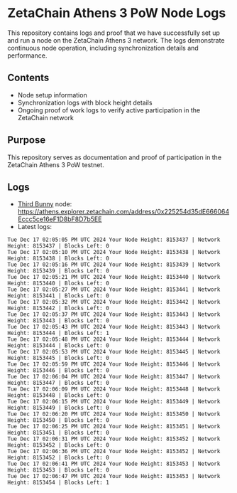 # ZetaChain Athens 3 PoW Node Logs
This repository contains logs and proof that we have successfully set up and run a node on the ZetaChain Athens 3 network. The logs demonstrate continuous node operation, including synchronization details and performance.

## Contents
- Node setup information
- Synchronization logs with block height details
- Ongoing proof of work logs to verify active participation in the ZetaChain network

## Purpose
This repository serves as documentation and proof of participation in the ZetaChain Athens 3 PoW testnet.

## Logs

- [Third Bunny](https://thirdbunny.xyz/) node: https://athens.explorer.zetachain.com/address/0x225254d35dE666064Eccc5ce16eF1D8bF8D7b5EE
- Latest logs:
```
Tue Dec 17 02:05:05 PM UTC 2024 Your Node Height: 8153437 | Network Height: 8153437 | Blocks Left: 0
Tue Dec 17 02:05:10 PM UTC 2024 Your Node Height: 8153438 | Network Height: 8153438 | Blocks Left: 0
Tue Dec 17 02:05:16 PM UTC 2024 Your Node Height: 8153439 | Network Height: 8153439 | Blocks Left: 0
Tue Dec 17 02:05:21 PM UTC 2024 Your Node Height: 8153440 | Network Height: 8153440 | Blocks Left: 0
Tue Dec 17 02:05:27 PM UTC 2024 Your Node Height: 8153441 | Network Height: 8153441 | Blocks Left: 0
Tue Dec 17 02:05:32 PM UTC 2024 Your Node Height: 8153442 | Network Height: 8153442 | Blocks Left: 0
Tue Dec 17 02:05:37 PM UTC 2024 Your Node Height: 8153443 | Network Height: 8153443 | Blocks Left: 0
Tue Dec 17 02:05:43 PM UTC 2024 Your Node Height: 8153443 | Network Height: 8153444 | Blocks Left: 1
Tue Dec 17 02:05:48 PM UTC 2024 Your Node Height: 8153444 | Network Height: 8153444 | Blocks Left: 0
Tue Dec 17 02:05:53 PM UTC 2024 Your Node Height: 8153445 | Network Height: 8153445 | Blocks Left: 0
Tue Dec 17 02:05:59 PM UTC 2024 Your Node Height: 8153446 | Network Height: 8153446 | Blocks Left: 0
Tue Dec 17 02:06:04 PM UTC 2024 Your Node Height: 8153447 | Network Height: 8153447 | Blocks Left: 0
Tue Dec 17 02:06:09 PM UTC 2024 Your Node Height: 8153448 | Network Height: 8153448 | Blocks Left: 0
Tue Dec 17 02:06:15 PM UTC 2024 Your Node Height: 8153449 | Network Height: 8153449 | Blocks Left: 0
Tue Dec 17 02:06:20 PM UTC 2024 Your Node Height: 8153450 | Network Height: 8153450 | Blocks Left: 0
Tue Dec 17 02:06:25 PM UTC 2024 Your Node Height: 8153451 | Network Height: 8153451 | Blocks Left: 0
Tue Dec 17 02:06:31 PM UTC 2024 Your Node Height: 8153452 | Network Height: 8153452 | Blocks Left: 0
Tue Dec 17 02:06:36 PM UTC 2024 Your Node Height: 8153452 | Network Height: 8153452 | Blocks Left: 0
Tue Dec 17 02:06:41 PM UTC 2024 Your Node Height: 8153453 | Network Height: 8153453 | Blocks Left: 0
Tue Dec 17 02:06:47 PM UTC 2024 Your Node Height: 8153453 | Network Height: 8153454 | Blocks Left: 1
```

